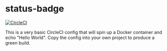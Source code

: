 # status-badge

[![CircleCI](https://circleci.com/gh/pawanbahuguna/status-badge/tree/feature%2Freset-password-notification.svg?style=shield)](https://app.circleci.com/pipelines/github/pawanbahuguna/status-badge)

This is a very basic CircleCI config that will spin up a Docker container and echo "Hello World".
Copy the config into your own project to produce a green build.
